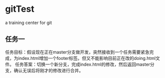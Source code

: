 # gitTest
a training center for git

## 任务一
任务目标：假设现在正在master分支做开发，突然接收到一个任务需要紧急完成，为index.html增加一个footer标签。但又不能影响目前正在改的doing.html文件。
任务答案：切换一个新分支，完成index.html的修改，然后返回master分支，确认无误后将刚才的修改进行合并。
